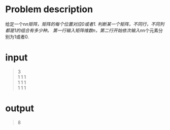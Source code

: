 # Problem description
给定一个n*n矩阵，矩阵的每个位置对应0或者1. 
判断某一个矩阵，不同行，不同列都是1的组合有多少种。
第一行输入矩阵维数n，第二行开始依次输入n*n个元素分别为1或者0.

# input
> 3  
  1 1 1  
  1 1 1  
  1 1 1  

# output
> 8

```

```
